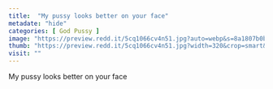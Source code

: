```yaml
---
title:  "My pussy looks better on your face"
metadate: "hide"
categories: [ God Pussy ]
image: "https://preview.redd.it/5cq1066cv4n51.jpg?auto=webp&s=8a1807b0bd8755879058c4cb3ea930006618c49d"
thumb: "https://preview.redd.it/5cq1066cv4n51.jpg?width=320&crop=smart&auto=webp&s=f6da4af06fb8d0f4e97c8b566e3657dc5d9ec5d7"
visit: ""
---
```

My pussy looks better on your face
